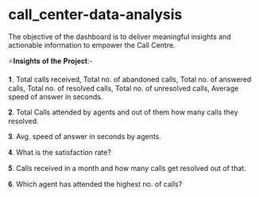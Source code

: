 # call_center-data-analysis
The objective of the dashboard is to deliver meaningful insights and actionable information to empower the Call Centre. 

⭐𝐈𝐧𝐬𝐢𝐠𝐡𝐭𝐬 𝐨𝐟 𝐭𝐡𝐞 𝐏𝐫𝐨𝐣𝐞𝐜𝐭:-
 
𝟏. Total calls received, Total no. of abandoned calls, Total no. of answered calls, Total no. of resolved calls, Total no. of unresolved calls, Average speed of answer in seconds.

𝟐. Total Calls attended by agents and out of them how many calls they resolved.

𝟑. Avg. speed of answer in seconds by agents.

𝟒. What is the satisfaction rate?

𝟓. Calls received in a month and how many calls get resolved out of that.

𝟔. Which agent has attended the highest no. of calls?
